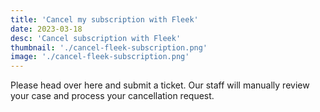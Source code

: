 ```yaml
---
title: 'Cancel my subscription with Fleek'
date: 2023-03-18
desc: 'Cancel subscription with Fleek'
thumbnail: './cancel-fleek-subscription.png'
image: './cancel-fleek-subscription.png'
---
```


Please head over here and submit a ticket. Our staff will manually review your case and process your cancellation request.
